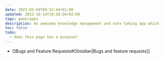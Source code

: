 ```yaml
---
date: 2021-02-04T08:52:44+01:00
updated: 2022-10-14T10:58:56+02:00
tags: geek/apps
description: An awesome knowledge management and note taking app which perfectly integrates with Markdown and Eleventy.
toc: false
todo:
  - does this page has a purpose?
---
```

- [[Bugs and Feature Requests#Obsidian|Bugs and feature requests]]